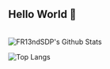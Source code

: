 ## Hello World 👋
<br>

<img align="center" src="https://github-readme-stats.vercel.app/api?username=FR13ndSDP&include_all_commits=true&count_private=true&show_icons=true&line_height=20&title_color=7A7ADB&icon_color=2234AE&text_color=D3D3D3&bg_color=0,000000,130F40" alt="FR13ndSDP's Github Stats">

</br>

![Top Langs](https://github-readme-stats.vercel.app/api/top-langs/?username=Fr13ndSDP&layout=compact&text_color=daf7dc&bg_color=151515)
